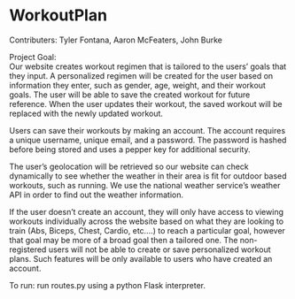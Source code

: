 # WorkoutPlan

Contributers: Tyler Fontana, Aaron McFeaters, John Burke  
  
Project Goal:  
Our website creates workout regimen that is tailored to the users’ goals that they input. A personalized regimen will be created for the user based on information they enter, such as gender, age, weight, and their workout goals. The user will be able to save the created workout for future reference. When the user updates their workout, the saved workout will be replaced with the newly updated workout.  

Users can save their workouts by making an account. The account requires a unique username, unique email, and a password. The password is hashed before being stored and uses a pepper key for additional security.  

The user’s geolocation will be retrieved so our website can check dynamically to see whether the weather in their area is fit for outdoor based workouts, such as running. We use the national weather service’s weather API in order to find out the weather information.  

If the user doesn’t create an account, they will only have access to viewing workouts individually across the website based on what they are looking to train (Abs, Biceps, Chest, Cardio, etc.…) to reach a particular goal, however that goal may be more of a broad goal then a tailored one. The non-registered users will not be able to create or save personalized workout plans. Such features will be only available to users who have created an account.  
  
To run: run routes.py using a python Flask interpreter.  
